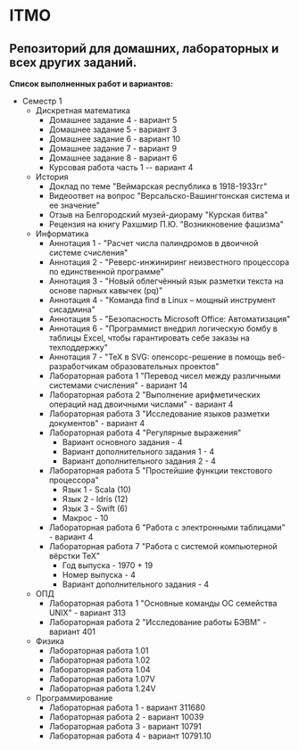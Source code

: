 # ITMO
## Репозиторий для домашних, лабораторных и всех других заданий.
__Список выполненных работ и вариантов:__
* Семестр 1
  * Дискретная математика
    * Домашнее задание 4 - вариант 5
    * Домашнее задание 5 - вариант 3
    * Домашнее задание 6 - вариант 10
    * Домашнее задание 7 - вариант 9
    * Домашнее задание 8 - вариант 6
    * Курсовая работа часть 1 -- вариант 4
  * История
    * Доклад по теме "Веймарская республика в 1918-1933гг"
    * Видеоответ на вопрос "Версальско-Вашингтонская система и ее значение"
    * Отзыв на Белгородский музей-диораму "Курская битва"
    * Рецензия на книгу Рахшмир П.Ю. "Возникновение фашизма"
  * Информатика
    * Аннотация 1 - "Расчет числа палиндромов в двоичной системе счисления"
    * Аннотация 2 - "Реверс-инжиниринг неизвестного процессора по единственной программе"
    * Аннотация 3 - "Новый облегчённый язык разметки текста на основе парных кавычек (pq)"
    * Аннотация 4 - "Команда find в Linux – мощный инструмент сисадмина"
    * Аннотация 5 - "Безопасность Microsoft Office: Автоматизация"
    * Аннотация 6 - "Программист внедрил логическую бомбу в таблицы Excel, чтобы гарантировать себе заказы на техподдержку"
    * Аннотация 7 - "TeX в SVG: опенсорс-решение в помощь веб-разработчикам образовательных проектов"
    * Лабораторная работа 1 "Перевод чисел между различными системами счисления" - вариант 14
    * Лабораторная работа 2 "Выполнение арифметических операций над двоичными числами" - вариант 4
    * Лабораторная работа 3 "Исследование языков разметки документов" - вариант 4
    * Лабораторная работа 4 "Регулярные выражения"
      * Вариант основного задания - 4
      * Вариант дополнительного задания 1 - 4
      * Вариант дополнительного задания 2 - 4
    * Лабораторная работа 5 "Простейшие функции текстового процессора"
      * Язык 1 - Scala (10)
      * Язык 2 - Idris (12)
      * Язык 3 - Swift (6)
      * Макрос - 10
    * Лабораторная работа 6 "Работа с электронными таблицами" - вариант 4
    * Лабораторная работа 7 "Работа с системой компьютерной вёрстки TeX"
      * Год выпуска - 1970 + 19
      * Номер выпуска - 4
      * Вариант дополнительного задания - 4
  * ОПД
    * Лабораторная работа 1 "Основные команды ОС семейства UNIX" - вариант 313
    * Лабораторная работа 2 "Исследование работы БЭВМ" - вариант 401
  * Физика
    * Лабораторная работа 1.01
    * Лабораторная работа 1.02
    * Лабораторная работа 1.04
    * Лабораторная работа 1.07V
    * Лабораторная работа 1.24V
  * Программирование
    * Лабораторная работа 1 - вариант 311680
    * Лабораторная работа 2 - вариант 10039
    * Лабораторная работа 3 - вариант 10791
    * Лабораторная работа 4 - вариант 10791.10

